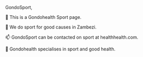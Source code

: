 GondoSport,

🔭 This is a Gondohealth Sport page.

🌱 We do sport for good causes in Zambezi.

📫 GondoSport can be contacted on sport at healthhealth.com.

🌱 Gondohealth specialises in sport and good health.
